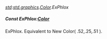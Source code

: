 _[std](../../modules/std/std-module.md):[std.graphics](../../modules/std/std-graphics.md).[Color](../../modules/std/std-graphics-color.md).ExPhlox_
##### Const ExPhlox:[Color](../../modules/std/std-graphics-color.md)
ExPhlox. Equivalent to New Color( .52,.25,.51 ).
